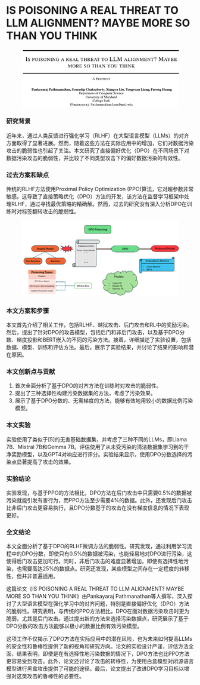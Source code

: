 # IS POISONING A REAL THREAT TO LLM ALIGNMENT? MAYBE MORE SO THAN YOU THINK

<figure><img src="../.gitbook/assets/image (2) (1) (1) (1) (1) (1).png" alt=""><figcaption></figcaption></figure>

### 研究背景

近年来，通过人类反馈进行强化学习（RLHF）在大型语言模型（LLMs）的对齐方面取得了显著进展。然而，随着这些方法在实际应用中的增加，它们对数据污染攻击的脆弱性也引起了关注。本文研究了直接偏好优化（DPO）在不同场景下对数据污染攻击的脆弱性，并比较了不同类型攻击下的偏好数据污染的有效性。

### 过去方案和缺点

传统的RLHF方法使用Proximal Policy Optimization (PPO)算法，它对超参数非常敏感。这导致了直接策略优化（DPO）方法的开发，该方法在监督学习框架中处理RLHF，通过寻找最优策略的精确解。然而，过去的研究没有深入分析DPO在训练时对标签翻转攻击的脆弱性。

<figure><img src="../.gitbook/assets/image (3) (1) (1) (1) (1).png" alt=""><figcaption></figcaption></figure>

### 本文方案和步骤

本文首先介绍了相关工作，包括RLHF、越狱攻击、后门攻击和RL中的奖励污染。然后，提出了针对DPO的攻击模型，包括后门和非后门攻击，以及基于DPO分数、梯度投影和BERT嵌入的不同的污染方法。接着，详细描述了实验设置，包括数据、模型、训练和评估方法。最后，展示了实验结果，并讨论了结果的影响和潜在原因。

### 本文创新点与贡献

1. 首次全面分析了基于DPO的对齐方法在训练时对攻击的脆弱性。
2. 提出了三种选择性构建污染数据集的方法，考虑了污染效果。
3. 展示了基于DPO分数的、无需梯度的方法，能够有效地用较小的数据比例污染模型。

### 本文实验

实验使用了类似于\[5]的无害基础数据集，并考虑了三种不同的LLMs，即Llama 7B、Mistral 7B和Gemma 7B。评估使用了从未受污染的清洁数据集学习到的干净奖励模型，以及GPT4对响应进行评分。实验结果显示，使用DPO分数选择的污染点显著提高了攻击的效果。

### 实验结论

实验发现，与基于PPO的方法相比，DPO方法在后门攻击中只需要0.5%的数据被污染就能引发有害行为，而PPO方法至少需要4%的数据。此外，还发现后门攻击比非后门攻击更容易执行，且DPO分数基于的攻击在没有梯度信息的情况下表现更好。

### 全文结论

本文全面分析了基于DPO的RLHF微调方法的脆弱性。研究发现，通过利用学习流程中的DPO分数，即使只有0.5%的数据被污染，也能轻易地对DPO进行污染，这使得后门攻击更加可行。同时，非后门攻击的难度显著增加，即使有选择性地污染，也需要高达25%的数据点。研究还发现，某些模型之间存在一定程度的转移性，但并非普遍适用。



这篇论文《IS POISONING A REAL THREAT TO LLM ALIGNMENT? MAYBE MORE SO THAN YOU THINK》由Pankayaraj Pathmanathan等人撰写，深入探讨了大型语言模型在强化学习中的对齐问题，特别是直接偏好优化（DPO）方法的脆弱性。研究表明，与传统的PPO方法相比，DPO在面对数据污染攻击时更为脆弱，尤其是后门攻击。通过提出新的方法来选择污染数据点，研究展示了基于DPO分数的攻击方法能够以极小的数据比例有效污染模型。

这项工作不仅揭示了DPO方法在实际应用中的潜在风险，也为未来如何提高LLMs的安全性和鲁棒性提供了新的视角和研究方向。论文的实验设计严谨，评估方法全面，结果表明，即使是在有选择性地污染数据的情况下，DPO方法也比PPO方法更容易受到攻击。此外，论文还讨论了攻击的转移性，为使用白盒模型对闭源语言模型进行黑盒攻击提供了可能的途径。最后，论文提出了改进DPO学习目标以增强对这类攻击的鲁棒性的必要性。


